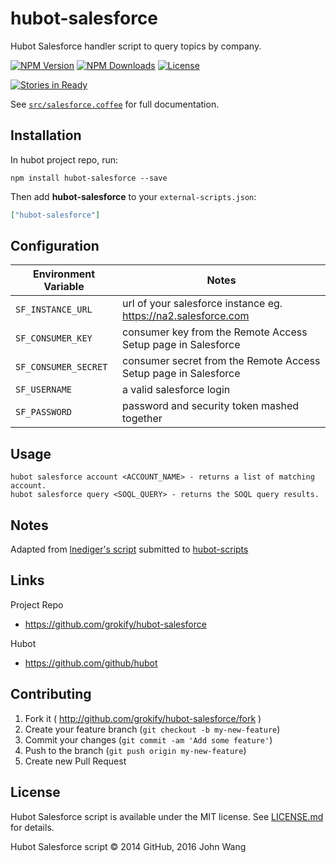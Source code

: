 # hubot-salesforce

Hubot Salesforce handler script to query topics by company.

[![NPM Version][npm-image]][npm-url]
[![NPM Downloads][downloads-image]][downloads-url]
[![License][license-svg]][license-link]

[![Stories in Ready][story-status-svg]][story-status-link]

See [`src/salesforce.coffee`](src/salesforce.coffee) for full documentation.

## Installation

In hubot project repo, run:

`npm install hubot-salesforce --save`

Then add **hubot-salesforce** to your `external-scripts.json`:

```json
["hubot-salesforce"]
```

## Configuration

| Environment Variable | Notes |
|----------------------|-------|
| `SF_INSTANCE_URL` | url of your salesforce instance eg. https://na2.salesforce.com |
| `SF_CONSUMER_KEY` | consumer key from the Remote Access Setup page in Salesforce |
| `SF_CONSUMER_SECRET` | consumer secret from the Remote Access Setup page in Salesforce |
| `SF_USERNAME` | a valid salesforce login |
| `SF_PASSWORD` | password and security token mashed together |

## Usage
```
hubot salesforce account <ACCOUNT_NAME> - returns a list of matching account.
hubot salesforce query <SOQL_QUERY> - returns the SOQL query results.
```

## Notes

Adapted from [lnediger's script](https://github.com/lnediger/hubot-scripts) submitted to [hubot-scripts](https://github.com/github/hubot-scripts/)

## Links

Project Repo

* https://github.com/grokify/hubot-salesforce

Hubot

* https://github.com/github/hubot

## Contributing

1. Fork it ( http://github.com/grokify/hubot-salesforce/fork )
2. Create your feature branch (`git checkout -b my-new-feature`)
3. Commit your changes (`git commit -am 'Add some feature'`)
4. Push to the branch (`git push origin my-new-feature`)
5. Create new Pull Request

## License

Hubot Salesforce script is available under the MIT license. See [LICENSE.md](LICENSE.md) for details.

Hubot Salesforce script &copy; 2014 GitHub, 2016 John Wang

 [npm-image]: https://img.shields.io/npm/v/hubot-salesforce.svg
 [npm-url]: https://npmjs.org/package/hubot-salesforce
 [downloads-image]: https://img.shields.io/npm/dm/hubot-salesforce.svg
 [downloads-url]: https://npmjs.org/package/hubot-salesforce
 [story-status-svg]: https://badge.waffle.io/grokify/hubot-salesforce.svg?label=ready&title=Ready
 [story-status-link]: https://waffle.io/grokify/hubot-salesforce
 [license-svg]: https://img.shields.io/badge/license-MIT-blue.svg
 [license-link]: https://github.com/grokify/hubot-salesforce/blob/master/LICENSE.md
